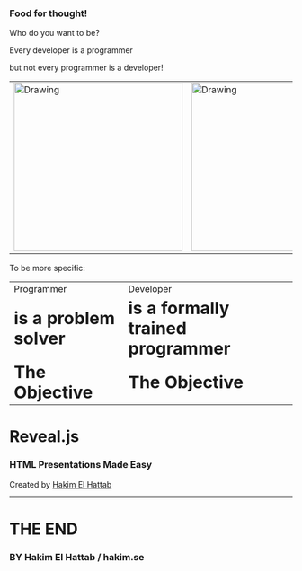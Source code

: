 ### Food for thought!

Who do you want to be?



Every developer is a programmer

but not every programmer is a developer! <!-- .element: class="fragment" data-fragment-index="1" -->

<table><tr>
<td> <img src="rhaeckl.github.io/images/work-933061_640.jpg" alt="Drawing" style="width: 300px;"/> </td>
<td> <img src="rhaeckl.github.io/images/company-concept-creative-7369.jpg" alt="Drawing" style="width: 300px;"/> </td> <!-- .element: class="fragment" data-fragment-index="1" -->
</tr></table>



To be more specific:

<table border="0">
 <tr class="noborders">
    <td>Programmer</td>
    <td>Developer</td>
 </tr>
 <tr class="noborders">
    <td><b style="font-size:30px">is a problem solver</b></td>
    <td><b style="font-size:30px">is a formally trained programmer</b></td>
 </tr>
 <tr class="noborders">
    <td><b style="font-size:30px">The Objective</b></td>
    <td><b style="font-size:30px">The Objective</b></td>
 </tr>
</table>



# Reveal.js
### HTML Presentations Made Easy

Created by [Hakim El Hattab][hakim]



---



# THE END
### BY Hakim El Hattab / hakim.se

[hakim]: http://hakim.se